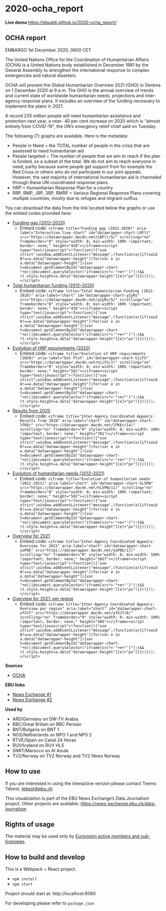 # 2020-ocha_report

**Live demo** https://ebuddj.github.io/2020-ocha_report/

## OCHA report

EMBARGO 1st December 2020, 0600 CET

The United Nations Office for the Coordination of Humanitarian Affairs (OCHA) is a United Nations body established in December 1991 by the General Assembly to strengthen the international response to complex emergencies and natural disasters.

OCHA will present the Global Humanitarian Overview 2021 (GHO) in Geneva on 1 December 2020 at 9 a.m. The GHO is the annual overview of trends and current state of worldwide humanitarian needs, projections and inter-agency response plans. It includes an overview of the funding necessary to implement the plans in 2021.

A record 235 million people will need humanitarian assistance and protection next year, a near- 40 per cent increase on 2020 which is “almost entirely from COVID-19”, the UN’s emergency relief chief said on Tuesday.

The following (7) graphs are available. Here is the metadata:

* People in Need = the TOTAL number of people in the crisis that are assessed to need humanitarian aid
* People targeted = The number of people that we aim to reach if the plan is funded, so a subset of the total. We do not aim to reach everyone in need, partly because some people get support from for example the Red Cross or others who do not participate in our joint appeals. However, the vast majority of international humanitarian aid is channeled through these UN-coordinated response plans.
* HRP = Humanitarian Response Plan for a country
* RRP, RMP, JRP, 3RP, RMRP = Various Regional Response Plans covering multiple countries, mostly due to refugee and migrant outflux.

You can download the data from the link located below the graphs or use the embed codes provided here:

* [Funding gap (2012–2020)](https://datawrapper.dwcdn.net/LRFlt/5/)
  * Embed code: `<iframe title="Funding gap (2012-2020)" aria-label="Interactive line chart" id="datawrapper-chart-LRFlt" src="https://datawrapper.dwcdn.net/LRFlt/5/" scrolling="no" frameborder="0" style="width: 0; min-width: 100% !important; border: none;" height="428"></iframe><script type="text/javascript">!function(){"use strict";window.addEventListener("message",(function(a){if(void 0!==a.data["datawrapper-height"])for(var e in a.data["datawrapper-height"]){var t=document.getElementById("datawrapper-chart-"+e)||document.querySelector("iframe[src*='"+e+"']");t&&(t.style.height=a.data["datawrapper-height"][e]+"px")}}))}();</script>`
* [Total humanitarian funding (2012–2020)](https://datawrapper.dwcdn.net/yIyRs/5/)
  * Embed code: `<iframe title="Total Humanitarian Funding (2012-2020)" aria-label="chart" id="datawrapper-chart-yIyRs" src="https://datawrapper.dwcdn.net/yIyRs/5/" scrolling="no" frameborder="0" style="width: 0; min-width: 100% !important; border: none;" height="428"></iframe><script type="text/javascript">!function(){"use strict";window.addEventListener("message",(function(a){if(void 0!==a.data["datawrapper-height"])for(var e in a.data["datawrapper-height"]){var t=document.getElementById("datawrapper-chart-"+e)||document.querySelector("iframe[src*='"+e+"']");t&&(t.style.height=a.data["datawrapper-height"][e]+"px")}}))}();</script>`
* [Evolution of HRP requirements (2020)](https://datawrapper.dwcdn.net/UjiFS/7/)
  * Embed code: `<iframe title="Evolution of HRP requirements (2020)" aria-label="Dot Plot" id="datawrapper-chart-UjiFS" src="https://datawrapper.dwcdn.net/UjiFS/7/" scrolling="no" frameborder="0" style="width: 0; min-width: 100% !important; border: none;" height="561"></iframe><script type="text/javascript">!function(){"use strict";window.addEventListener("message",(function(a){if(void 0!==a.data["datawrapper-height"])for(var e in a.data["datawrapper-height"]){var t=document.getElementById("datawrapper-chart-"+e)||document.querySelector("iframe[src*='"+e+"']");t&&(t.style.height=a.data["datawrapper-height"][e]+"px")}}))}();</script>`
* [Results from 2020](https://datawrapper.dwcdn.net/lFK6r/14/)
  * Embed code: `<iframe title="Inter-Agency Coordinated Appeals: Results from 2020" aria-label="chart" id="datawrapper-chart-lFK6r" src="https://datawrapper.dwcdn.net/lFK6r/14/" scrolling="no" frameborder="0" style="width: 0; min-width: 100% !important; border: none;" height="701"></iframe><script type="text/javascript">!function(){"use strict";window.addEventListener("message",(function(a){if(void 0!==a.data["datawrapper-height"])for(var e in a.data["datawrapper-height"]){var t=document.getElementById("datawrapper-chart-"+e)||document.querySelector("iframe[src*='"+e+"']");t&&(t.style.height=a.data["datawrapper-height"][e]+"px")}}))}();</script>`
* [Evolution of humanitarian needs (2012–2021)](https://datawrapper.dwcdn.net/hL5PW/11/)
  * Embed code: `<iframe title="Evolution of humanitarian needs (2012-2021)" aria-label="chart" id="datawrapper-chart-hL5PW" src="https://datawrapper.dwcdn.net/hL5PW/11/" scrolling="no" frameborder="0" style="width: 0; min-width: 100% !important; border: none;" height="502"></iframe><script type="text/javascript">!function(){"use strict";window.addEventListener("message",(function(a){if(void 0!==a.data["datawrapper-height"])for(var e in a.data["datawrapper-height"]){var t=document.getElementById("datawrapper-chart-"+e)||document.querySelector("iframe[src*='"+e+"']");t&&(t.style.height=a.data["datawrapper-height"][e]+"px")}}))}();</script>`
* [Overview for 2021](https://datawrapper.dwcdn.net/yoP0E/17/)
  * Embed code: `<iframe title="Inter-Agency Coordinated Appeals: Overview for 2021" aria-label="chart" id="datawrapper-chart-yoP0E" src="https://datawrapper.dwcdn.net/yoP0E/17/" scrolling="no" frameborder="0" style="width: 0; min-width: 100% !important; border: none;" height="1657"></iframe><script type="text/javascript">!function(){"use strict";window.addEventListener("message",(function(a){if(void 0!==a.data["datawrapper-height"])for(var e in a.data["datawrapper-height"]){var t=document.getElementById("datawrapper-chart-"+e)||document.querySelector("iframe[src*='"+e+"']");t&&(t.style.height=a.data["datawrapper-height"][e]+"px")}}))}();</script>`
* [Overview for 2021: per region](https://datawrapper.dwcdn.net/yfXJf/8/)
  * Embed code: `<iframe title="Inter-Agency Coordinated Appeals: Overview per region" aria-label="chart" id="datawrapper-chart-yfXJf" src="https://datawrapper.dwcdn.net/yfXJf/8/" scrolling="no" frameborder="0" style="width: 0; min-width: 100% !important; border: none;" height="366"></iframe><script type="text/javascript">!function(){"use strict";window.addEventListener("message",(function(a){if(void 0!==a.data["datawrapper-height"])for(var e in a.data["datawrapper-height"]){var t=document.getElementById("datawrapper-chart-"+e)||document.querySelector("iframe[src*='"+e+"']");t&&(t.style.height=a.data["datawrapper-height"][e]+"px")}}))}();</script>`

**Sources**
* [OCHA](https://www.unocha.org/)

**EBU links**
* [News Exchange #1](https://news-exchange.ebu.ch/item_detail/cf6c7395e06c17d4935729bc11d5df8e/2020_21053890)
* [News Exchange #2](https://news-exchange.ebu.ch/item_detail/cf6c7395e06c17d4935729bc11d5df8e/2020_21053867)

**Used by**
* ARD/Germany on DW-TV Arabia
* BBC/Great Britain on BBC Persian
* BNT/Bulgaria on BNT 1
* NOS/Netherlands on NPO 1 and NPO 2
* RTVE/Spain on Canal 24 Horas
* RUV/Iceland on RUV HLS
* SNRT/Marocco on AI Aoula
* TV2/Norway on TV2 Norway and TV2 News Norway

## How to use

If you are interested in using the interactive version please contact Teemo Tebest, tebest@ebu.ch

This visualization is part of the EBU News Exchange’s Data Journalism project. Other projects are available: https://news-exchange.ebu.ch/data-journalism

## Rights of usage

The material may be used only by [Eurovision active members and sub-licensees](https://www.ebu.ch/eurovision-news/members-and-sublicensees).

## How to build and develop

This is a Webpack + React project.

* `npm install`
* `npm start`

Project should start at: http://localhost:8080

For developing please refer to `package.json`
